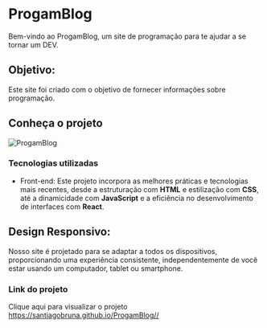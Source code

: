 # ProgamBlog

Bem-vindo ao ProgamBlog, um site de programação para te ajudar a se tornar um DEV.
## Objetivo:
Este site foi criado com o objetivo de fornecer informações sobre programação.

## Conheça o projeto
![ProgamBlog](https://github.com/santiagobruna/ProgamBlog/assets/99828311/563cca2b-8aed-43b2-9ea5-8457f3a9d3a8)


### Tecnologias utilizadas
* Front-end: Este projeto incorpora as melhores práticas e tecnologias mais recentes, desde a estruturação com **HTML** e estilização com **CSS**, até a dinamicidade com **JavaScript** e a eficiência no desenvolvimento de interfaces com **React**.

## Design Responsivo:
 Nosso site é projetado para se adaptar a todos os dispositivos, proporcionando uma experiência consistente, independentemente de você estar usando um computador, tablet ou smartphone.

### Link do projeto
Clique aqui para visualizar o projeto <https://santiagobruna.github.io/ProgamBlog//>
